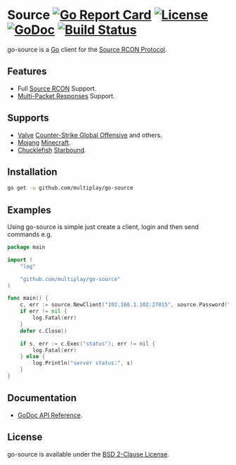 # Source [![Go Report Card](https://goreportcard.com/badge/github.com/multiplay/go-source)](https://goreportcard.com/report/github.com/multiplay/go-source) [![License](https://img.shields.io/badge/license-BSD-blue.svg)](https://github.com/multiplay/go-source/blob/master/LICENSE) [![GoDoc](https://godoc.org/github.com/multiplay/go-source?status.svg)](https://godoc.org/github.com/multiplay/go-source) [![Build Status](https://travis-ci.org/multiplay/go-source.svg?branch=master)](https://travis-ci.org/multiplay/go-source)

go-source is a [Go](http://golang.org/) client for the [Source RCON Protocol](https://developer.valvesoftware.com/wiki/Source_RCON_Protocol).

Features
--------
* Full [Source RCON](https://developer.valvesoftware.com/wiki/Source_RCON_Protocol) Support.
* [Multi-Packet Responses](https://developer.valvesoftware.com/wiki/Source_RCON_Protocol#Multiple-packet_Responses) Support.

Supports
--------
* [Valve](http://www.valvesoftware.com/) [Counter-Strike Global Offensive](http://steamcommunity.com/app/730) and others.
* [Mojang](https://mojang.com/) [Minecraft](https://minecraft.net/).
* [Chucklefish](https://chucklefish.org/) [Starbound](https://playstarbound.com/).

Installation
------------
```sh
go get -u github.com/multiplay/go-source
```

Examples
--------

Using go-source is simple just create a client, login and then send commands e.g.
```go
package main

import (
	"log"

	"github.com/multiplay/go-source"
)

func main() {
	c, err := source.NewClient("192.168.1.102:27015", source.Password("mypass"))
	if err != nil {
		log.Fatal(err)
	}
	defer c.Close()

	if s, err := c.Exec("status"); err != nil {
		log.Fatal(err)
	} else {
		log.Println("server status:", s)
	}
}
```

Documentation
-------------
- [GoDoc API Reference](http://godoc.org/github.com/multiplay/go-source).

License
-------
go-source is available under the [BSD 2-Clause License](https://opensource.org/licenses/BSD-2-Clause).
